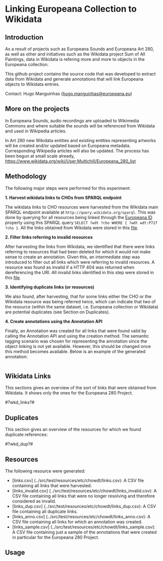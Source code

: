 # Linking Europeana Collection to Wikidata

## Introduction

As a result of projects such as Europeana Sounds and Europeana Art 280, as well
as other and initiatives such as the Wikidata project Sum of All Paintings, data 
in Wikidata is refering more and more to objects in the Europeana collection.

This github project contains the source code that was developed to extract
data from Wikidata and generate annotations that will link Europeana objects to
Wikidata entries. 

Contact: Hugo Manguinhas (hugo.manguinhas@europeana.eu)

## More on the projects

In Europeana Sounds, audio recordings are uploaded to Wikimedia Commons and 
where suitable the sounds will be referenced from Wikidata and used in Wikipedia articles.

In Art 280 new Wikidata entities and existing entities representing artworks 
will be created and/or updated based on Europeana metadata. Corresponding 
Wikipedia articles will also be updated. The process has been begun at small 
scale already, https://www.wikidata.org/wiki/User:Multichill/Europeana_280_list

## Methodology

The following major steps were performed for this experiment:

**1. Harvest wikidata links to CHOs from SPARQL endpoint**

The wikidata links to CHO resources were harvested from the Wikidata main
SPARQL endpoint available at ```http://query.wikidata.org/sparql```. This was
done by querying for all resources being linked through the 
[Europeana ID](http://www.wikidata.org/entity/P727) property using this SPARQL 
query 
```SELECT ?wdt ?cho WHERE { ?wdt wdt:P727 ?cho }```. All the links obtained
from Wikidata were stored in this 
[file](../src/test/resources/etc/chowdt/links.csv).

**2. Filter links referring to invalid resources**

After harvesting the links from Wikidata, we identified that there were links
referring to resources that had been deleted for which it would not make sense
to create an annotation. Given this, an intermediate step was introduced to
filter out all links which were referring to invalid resources. A resource was
found as invalid if a HTTP 404 was returned when dereferencing the URI. All 
invalid links identified in this step were stored in this 
[file](../src/test/resources/etc/chowdt/links_invalid.csv).

**3. Identifying duplicate links (or resources)**

We also found, after harvesting, that for some links either the CHO or the 
Wikidata resource was being referred twice, which can indicate that 
two of the resource (within the same dataset, i.e. Europeana collection or 
Wikidata) are potential duplicates (see Section on Duplicates).
 
 **4. Create annotations using the Annotation API**

Finally, an Annotation was created for all links that were found valid by 
calling the Annotation API and using the creation method. The semantic tagging
scenario was chosen for representing the annotation since the object linking
is not yet available. However, this should be changed once this method becomes
available. Below is an example of the generated annotation:
```

```

## Wikidata Links

This sections gives an overview of the sort of links that were obtained from
Wikidata. It shows only the ones for the Europeana 280 Project.

#?wkd_links?#

## Duplicates

This section gives an overview of the resources for which we found duplicate
references:

#?wkd_dup?#

## Resources

The following resource were generated:
* [links.csv]
(../src/test/resources/etc/chowdt/links.csv): A CSV file containing all links
that were harvested.
* [links_invalid.csv]
(../src/test/resources/etc/chowdt/links_invalid.csv): A CSV file containing all 
links that were no longer resolving and therefore considered as invalid.
* [links_dup.csv]
(../src/test/resources/etc/chowdt/links_dup.csv): A CSV file containing all 
duplicate links.
* [links_anno.csv]
(../src/test/resources/etc/chowdt/links_anno.csv): A CSV file containing all 
links for which an annotation was created.
* [links_sample.csv]
(../src/test/resources/etc/chowdt/links_sample.csv): A CSV file containing just 
a sample of the annotations that were created in particular for the Europeana
280 Project.

## Usage

